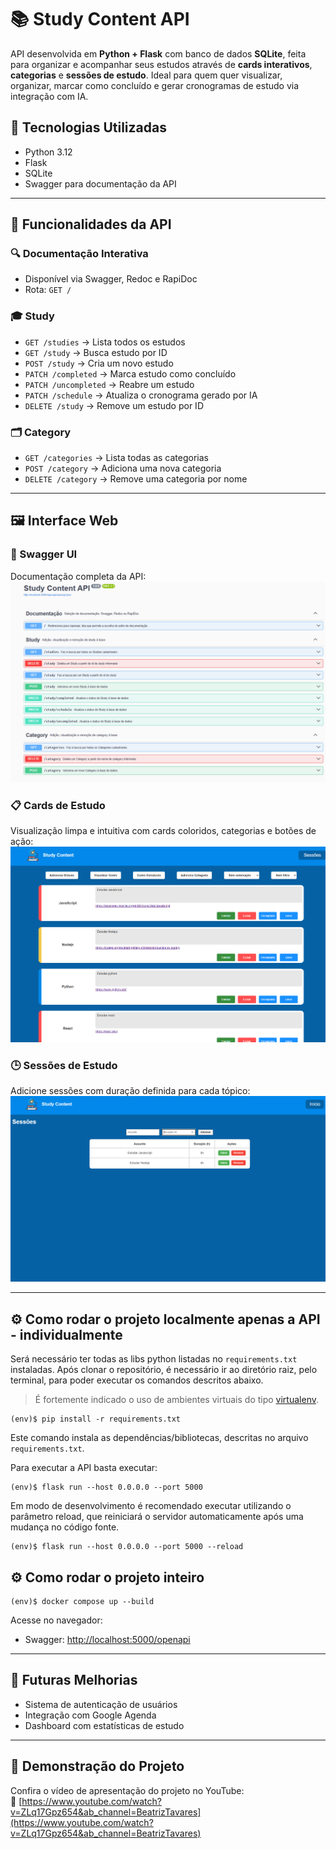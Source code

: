 
# 📚 Study Content API

API desenvolvida em **Python + Flask** com banco de dados **SQLite**, feita para organizar e acompanhar seus estudos através de **cards interativos**, **categorias** e **sessões de estudo**. Ideal para quem quer visualizar, organizar, marcar como concluído e gerar cronogramas de estudo via integração com IA.

## 🚀 Tecnologias Utilizadas

- Python 3.12
- Flask
- SQLite
- Swagger para documentação da API

---

## 📌 Funcionalidades da API

### 🔍 **Documentação Interativa**
- Disponível via Swagger, Redoc e RapiDoc
- Rota: `GET /`

### 🎓 **Study**
- `GET /studies` → Lista todos os estudos
- `GET /study` → Busca estudo por ID
- `POST /study` → Cria um novo estudo
- `PATCH /completed` → Marca estudo como concluído
- `PATCH /uncompleted` → Reabre um estudo
- `PATCH /schedule` → Atualiza o cronograma gerado por IA
- `DELETE /study` → Remove um estudo por ID

### 🗂️ **Category**
- `GET /categories` → Lista todas as categorias
- `POST /category` → Adiciona uma nova categoria
- `DELETE /category` → Remove uma categoria por nome

---

## 🖼️ Interface Web

### 📑 Swagger UI
Documentação completa da API:
![Swagger UI](./img-readme/MVP04-swagger.PNG)

### 📋 Cards de Estudo
Visualização limpa e intuitiva com cards coloridos, categorias e botões de ação:
![Cards](./img-readme/MVP04-tela.PNG)

### 🕒 Sessões de Estudo
Adicione sessões com duração definida para cada tópico:
![Sessões](./img-readme/MVP04-sessoes.PNG)

---

## ⚙️ Como rodar o projeto localmente apenas a API - individualmente

Será necessário ter todas as libs python listadas no `requirements.txt` instaladas.
Após clonar o repositório, é necessário ir ao diretório raiz, pelo terminal, para poder executar os comandos descritos abaixo.

> É fortemente indicado o uso de ambientes virtuais do tipo [virtualenv](https://virtualenv.pypa.io/en/latest/installation.html).

```
(env)$ pip install -r requirements.txt
```

Este comando instala as dependências/bibliotecas, descritas no arquivo `requirements.txt`.

Para executar a API  basta executar:

```
(env)$ flask run --host 0.0.0.0 --port 5000
```

Em modo de desenvolvimento é recomendado executar utilizando o parâmetro reload, que reiniciará o servidor
automaticamente após uma mudança no código fonte. 

```
(env)$ flask run --host 0.0.0.0 --port 5000 --reload
```

## ⚙️ Como rodar o projeto inteiro 

```
(env)$ docker compose up --build
```

Acesse no navegador:
- Swagger: [http://localhost:5000/openapi](http://localhost:5000/openapi)

---

## 📅 Futuras Melhorias

- Sistema de autenticação de usuários
- Integração com Google Agenda
- Dashboard com estatísticas de estudo

---

## 🎥 Demonstração do Projeto

Confira o vídeo de apresentação do projeto no YouTube:  
🔗 [https://www.youtube.com/watch?v=ZLq17Gpz654&ab_channel=BeatrizTavares](https://www.youtube.com/watch?v=ZLq17Gpz654&ab_channel=BeatrizTavares)
